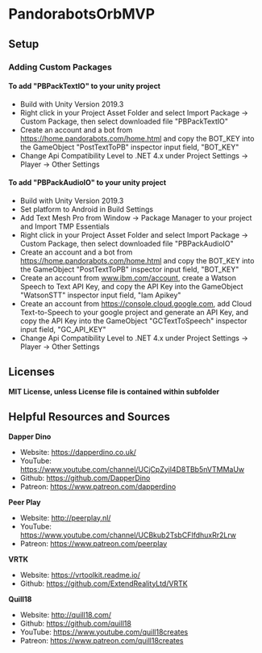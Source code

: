 # PandorabotsOrbMVP

## Setup

### **Adding Custom Packages**

#### To add "PBPackTextIO" to your unity project
* Build with Unity Version 2019.3
* Right click in your Project Asset Folder and select Import Package -> Custom Package, then select downloaded file "PBPackTextIO"
* Create an account and a bot from https://home.pandorabots.com/home.html and copy the BOT_KEY into the GameObject "PostTextToPB" inspector input field, "BOT_KEY"
* Change Api Compatibility Level to .NET 4.x under Project Settings -> Player -> Other Settings

#### To add "PBPackAudioIO" to your unity project
* Build with Unity Version 2019.3
* Set platform to Android in Build Settings
* Add Text Mesh Pro from Window -> Package Manager to your project and Import TMP Essentials
* Right click in your Project Asset Folder and select Import Package -> Custom Package, then select downloaded file "PBPackAudioIO"
* Create an account and a bot from https://home.pandorabots.com/home.html and copy the BOT_KEY into the GameObject "PostTextToPB" inspector input field, "BOT_KEY"
* Create an account from www.ibm.com/account, create a Watson Speech to Text API Key, and copy the API Key into the GameObject "WatsonSTT" inspector input field, "Iam Apikey"
* Create an account from https://console.cloud.google.com, add Cloud Text-to-Speech to your google project and generate an API Key, and copy the API Key into the GameObject "GCTextToSpeech" inspector input field, "GC_API_KEY"
* Change Api Compatibility Level to .NET 4.x under Project Settings -> Player -> Other Settings

## Licenses
**MIT License, unless License file is contained within subfolder**

## Helpful Resources and Sources
**Dapper Dino**
* Website: https://dapperdino.co.uk/
* YouTube: https://www.youtube.com/channel/UCjCpZyil4D8TBb5nVTMMaUw
* Github: https://github.com/DapperDino
* Patreon: https://www.patreon.com/dapperdino

**Peer Play**
* Website: http://peerplay.nl/
* YouTube: https://www.youtube.com/channel/UCBkub2TsbCFIfdhuxRr2Lrw
* Patreon: https://www.patreon.com/peerplay

**VRTK**
* Website: https://vrtoolkit.readme.io/
* Github: https://github.com/ExtendRealityLtd/VRTK

**Quill18**
* Website: http://quill18.com/
* Github: https://github.com/quill18
* YouTube: https://www.youtube.com/quill18creates
* Patreon: https://www.patreon.com/quill18creates
